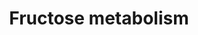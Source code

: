 ---
authors:
- ReactomeTeam
description: Fructose is found in fruits, is one of the components of the disaccharide
  sucrose, and is a widely used sweetener in processed foods. Dietary fructose is
  catabolized in the liver via fructose 1-phosphate to yield dihydroxyacetone phosphate
  and glyceraldehyde 3-phosphate, which then are converted to pyruvate via steps of
  canonical glycolysis (Hers & Kusaka 1953; Sillero et al. 1969). Excessive dietary
  intake of fructose and its metabolism have been associated with major disease risks
  in humans, although this issue remains controversial (Kolderup & Svihus 2015; DiNicolantonio
  et al. 2015; Bray 2013; Mayes 1993; Rippe & Angelopoulos 2013; van Buul et al. 2013).
  Fructose can also be synthesized from glucose via the polyol pathway (Hers 1960;
  Oates 2008). This synthetic process provides the fructose found in seminal fluid
  and, in other tissues, can contribute to pathologies of diabetes.  View original
  pathway at [http://www.reactome.org/PathwayBrowser/#DIAGRAM=5652084 Reactome].
last-edited: 2021-01-25
organisms:
- Homo sapiens
redirect_from:
- /index.php/Pathway:WP4039
- /instance/WP4039
schema-jsonld:
- '@context': https://schema.org/
  '@id': https://wikipathways.github.io/pathways/WP4039.html
  '@type': Dataset
  creator:
    '@type': Organization
    name: WikiPathways
  description: Fructose is found in fruits, is one of the components of the disaccharide
    sucrose, and is a widely used sweetener in processed foods. Dietary fructose is
    catabolized in the liver via fructose 1-phosphate to yield dihydroxyacetone phosphate
    and glyceraldehyde 3-phosphate, which then are converted to pyruvate via steps
    of canonical glycolysis (Hers & Kusaka 1953; Sillero et al. 1969). Excessive dietary
    intake of fructose and its metabolism have been associated with major disease
    risks in humans, although this issue remains controversial (Kolderup & Svihus
    2015; DiNicolantonio et al. 2015; Bray 2013; Mayes 1993; Rippe & Angelopoulos
    2013; van Buul et al. 2013). Fructose can also be synthesized from glucose via
    the polyol pathway (Hers 1960; Oates 2008). This synthetic process provides the
    fructose found in seminal fluid and, in other tissues, can contribute to pathologies
    of diabetes.  View original pathway at [http://www.reactome.org/PathwayBrowser/#DIAGRAM=5652084
    Reactome].
  keywords:
  - (calciferol)
  - ALDOB tetramer
  - TKFC:2Mg2+ dimer
  - H2O
  - DGA
  - KHK dimer
  - Fru
  - Glc
  - 3PDGA
  - 'TKFC '
  - ADP
  - GA
  - Fru 1-P
  - NAD+
  - 'ALDH1A1 '
  - ALDH1A1 tetramer
  - 'Mg2+ '
  - DHAP
  - D-sorbitol
  - AKR1B1
  - SORD tetramer
  - 'SORD '
  - H+
  - NADP+
  - GLYCTK
  - NADPH
  - NADH
  - 'KHK '
  - Vitamin D
  - K+
  - 'Zn2+ '
  - GA3P
  - ATP
  - metabolism
  - 'ALDOB '
  license: CC0
  name: Fructose metabolism
seo: CreativeWork
title: Fructose metabolism
wpid: WP4039
---